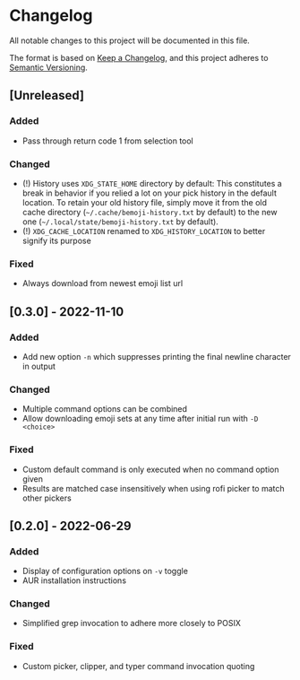 # Changelog

All notable changes to this project will be documented in this file.

The format is based on [Keep a Changelog](https://keepachangelog.com/en/1.0.0/),
and this project adheres to [Semantic Versioning](https://semver.org/spec/v2.0.0.html).

## [Unreleased]

### Added

- Pass through return code 1 from selection tool

### Changed

- (!) History uses `XDG_STATE_HOME` directory by default:
  This constitutes a break in behavior if you relied a lot on your pick history in the default
  location. To retain your old history file, simply move it from the old cache directory
  (`~/.cache/bemoji-history.txt` by default) to the new one (`~/.local/state/bemoji-history.txt`
  by default).
- (!) `XDG_CACHE_LOCATION` renamed to `XDG_HISTORY_LOCATION` to better signify its purpose

<!-- ### Deprecated -->

<!-- ### Removed -->

### Fixed

- Always download from newest emoji list url

<!-- ### Security -->

## [0.3.0] - 2022-11-10

### Added

- Add new option `-n` which suppresses printing the final newline character in output

### Changed

- Multiple command options can be combined
- Allow downloading emoji sets at any time after initial run with `-D <choice>`

### Fixed

- Custom default command is only executed when no command option given
- Results are matched case insensitively when using rofi picker to match other pickers

## [0.2.0] - 2022-06-29

### Added

- Display of configuration options on `-v` toggle
- AUR installation instructions

### Changed

- Simplified grep invocation to adhere more closely to POSIX

### Fixed

- Custom picker, clipper, and typer command invocation quoting
